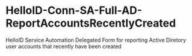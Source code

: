 # HelloID-Conn-SA-Full-AD-ReportAccountsRecentlyCreated
HelloID Service Automation Delegated Form for reporting Active Diretory user accounts that recently have been created
